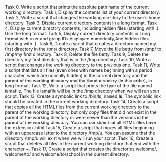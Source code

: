 Task 0, Write a script that prints the absolute path name of the current working directory.
Task 1, Display the contents list of your current directory.
Task 2, Write a script that changes the working directory to the user’s home directory.
Task 3, Display current directory contents in a long format.
Task 4, Display current directory contents, including hidden files (starting with .). Use the long format.
Task 5, Display current directory contents in Long format,with user and group IDs displayed numerically,And hidden files (starting with .).
Task 6, Create a script that creates a directory named my first directory in the /tmp/ directory.
Task 7, Move the file betty from /tmp/ to /tmp/my first directory.
Task 8, Delete the file betty.
Task 9, Delete the directory my first directory that is in the /tmp directory.
Task 10, Write a script that changes the working directory to the previous one.
Task 11, Write a script that lists all files (even ones with names beginning with a period character, which are normally hidden) in the current directory and the parent of the working directory and the /boot directory (in this order), in long format.
Task 12, Write a script that prints the type of the file named iamafile. The file iamafile will be in the /tmp directory when we will run your script.
Task 13, Create a symbolic link to /bin/ls, named __ls__. The symbolic link should be created in the current working directory.
Task 14, Create a script that copies all the HTML files from the current working directory to the parent of the working directory, but only copy files that did not exist in the parent of the working directory or were newer than the versions in the parent of the working directory.
You can consider that all HTML files have the extension .html
Task 15, Create a script that moves all files beginning with an uppercase letter to the directory /tmp/u.
You can assume that the directory /tmp/u will exist when we will run your script.
Task 16, Create a script that deletes all files in the current working directory that end with the character ~.
Task 17, Create a script that creates the directories welcome/, welcome/to/ and welcome/to/school in the current directory.
